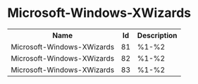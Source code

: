 # Microsoft-Windows-XWizards

<table>
<colgroup><col/><col/><col/></colgroup>
<tr><th>Name</th><th>Id</th><th>Description</th></tr>
<tr><td>Microsoft-Windows-XWizards</td><td>81</td><td>%1-%2</td></tr>
<tr><td>Microsoft-Windows-XWizards</td><td>82</td><td>%1-%2</td></tr>
<tr><td>Microsoft-Windows-XWizards</td><td>83</td><td>%1-%2</td></tr>
</table>
